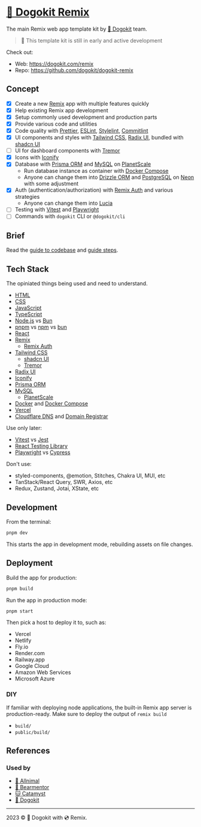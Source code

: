 # [🐶 Dogokit Remix](https://dogokit.com/remix)

The main Remix web app template kit by [🐶 Dogokit](https://dogokit.com) team.

> 🚧 This template kit is still in early and active development

Check out:

- Web: <https://dogokit.com/remix>
- Repo: <https://github.com/dogokit/dogokit-remix>

## Concept

- [x] Create a new [Remix](https://remix.run) app with multiple features quickly
- [x] Help existing Remix app development
- [x] Setup commonly used development and production parts
- [x] Provide various code and utilities
- [x] Code quality with [Prettier](https://prettier.io), [ESLint](https://eslint.org), [Stylelint](https://stylelint.io), [Commitlint](https://commitlint.js.org)
- [x] UI components and styles with [Tailwind CSS](https://tailwindcss.com), [Radix UI](https://radix-ui.com), bundled with [shadcn UI](https://ui.shadcn.com)
- [ ] UI for dashboard components with [Tremor](https://tremor.so)
- [x] Icons with [Iconify](https://iconify.design)
- [x] Database with [Prisma ORM](https://prisma.io) and [MySQL](https://mysql.com) on [PlanetScale](https://planetscale.com)
  - Run database instance as container with [Docker Compose](https://docs.docker.com/compose)
  - Anyone can change them into [Drizzle ORM](https://orm.drizzle.team) and [PostgreSQL](https://postgresql.org) on [Neon](https://neon.tech) with some adjustment
- [x] Auth (authentication/authorization) with [Remix Auth](https://github.com/sergiodxa/remix-auth) and various strategies
  - Anyone can change them into [Lucia](https://lucia-auth.com)
- [ ] Testing with [Vitest](https://vitest.dev) and [Playwright](https://playwright.dev)
- [ ] Commands with `dogokit` CLI or `@dogokit/cli`

## Brief

Read the [guide to codebase](./docs/GUIDE_CODEBASE.md) and [guide steps](./docs/GUIDE_STEPS.md).

## Tech Stack

The opiniated things being used and need to understand.

- [HTML](https://developer.mozilla.org/HTML)
- [CSS](https://developer.mozilla.org/CSS)
- [JavaScript](https://developer.mozilla.org/JavaScript)
- [TypeScript](https://typescriptlang.org)
- [Node.js](https://nodejs.org) vs [Bun](https://bun.sh)
- [pnpm](https://pnpm.io) vs [npm](https://npmjs.com) vs [bun](https://bun.sh)
- [React](https://react.dev)
- [Remix](https://remix.run)
  - [Remix Auth](https://github.com/sergiodxa/remix-auth)
- [Tailwind CSS](https://tailwindcss.com)
  - [shadcn UI](https://ui.shadcn.com)
  - [Tremor](https://tremor.so)
- [Radix UI](https://radix-ui.com)
- [Iconify](https://iconify.design)
- [Prisma ORM](https://prisma.io)
- [MySQL](https://mysql.com)
  - [PlanetScale](https://planetscale.com)
- [Docker](https://docker.com) and [Docker Compose](https://docs.docker.com/compose)
- [Vercel](https://vercel.com)
- [Cloudflare DNS](https://cloudflare.com/application-services/products/dns) and [Domain Registrar](https://cloudflare.com/products/registrar)

Use only later:

- [Vitest](https://vitest.dev) vs [Jest](https://jestjs.io)
- [React Testing Library](https://testing-library.com)
- [Playwright](https://playwright.dev) vs [Cypress](https://cypress.io)

Don't use:

- styled-components, @emotion, Stitches, Chakra UI, MUI, etc
- TanStack/React Query, SWR, Axios, etc
- Redux, Zustand, Jotai, XState, etc

## Development

From the terminal:

```sh
pnpm dev
```

This starts the app in development mode, rebuilding assets on file changes.

## Deployment

Build the app for production:

```sh
pnpm build
```

Run the app in production mode:

```sh
pnpm start
```

Then pick a host to deploy it to, such as:

- Vercel
- Netlify
- Fly.io
- Render.com
- Railway.app
- Google Cloud
- Amazon Web Services
- Microsoft Azure

### DIY

If familiar with deploying node applications, the built-in Remix app server is production-ready. Make sure to deploy the output of `remix build`

- `build/`
- `public/build/`

## References

### Used by

- [🐾 Allnimal](https://allnimal.com)
- [🐻 Bearmentor](https://bearmentor.com)
- [🐱 Catamyst](https://catamyst.com)
- [🐶 Dogokit](https://dogokit.com)

---

2023 ©️ 🐶 Dogokit with 💿 Remix.
